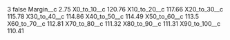 <?xml version="1.0" encoding="UTF-8"?>
<CustomMetadata xmlns="http://soap.sforce.com/2006/04/metadata" xmlns:xsi="http://www.w3.org/2001/XMLSchema-instance" xmlns:xsd="http://www.w3.org/2001/XMLSchema">
    <label>3</label>
    <protected>false</protected>
    <values>
        <field>Margin__c</field>
        <value xsi:type="xsd:double">2.75</value>
    </values>
    <values>
        <field>X0_to_10__c</field>
        <value xsi:type="xsd:double">120.76</value>
    </values>
    <values>
        <field>X10_to_20__c</field>
        <value xsi:type="xsd:double">117.66</value>
    </values>
    <values>
        <field>X20_to_30__c</field>
        <value xsi:type="xsd:double">115.78</value>
    </values>
    <values>
        <field>X30_to_40__c</field>
        <value xsi:type="xsd:double">114.86</value>
    </values>
    <values>
        <field>X40_to_50__c</field>
        <value xsi:type="xsd:double">114.49</value>
    </values>
    <values>
        <field>X50_to_60__c</field>
        <value xsi:type="xsd:double">113.5</value>
    </values>
    <values>
        <field>X60_to_70__c</field>
        <value xsi:type="xsd:double">112.81</value>
    </values>
    <values>
        <field>X70_to_80__c</field>
        <value xsi:type="xsd:double">111.32</value>
    </values>
    <values>
        <field>X80_to_90__c</field>
        <value xsi:type="xsd:double">111.31</value>
    </values>
    <values>
        <field>X90_to_100__c</field>
        <value xsi:type="xsd:double">110.41</value>
    </values>
</CustomMetadata>

